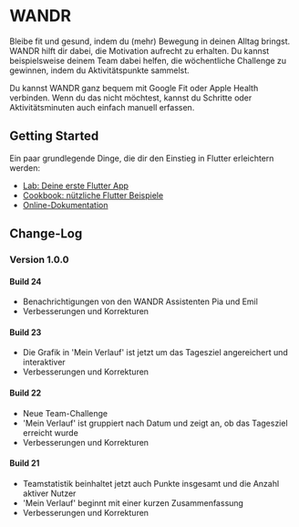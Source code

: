 # WANDR

Bleibe fit und gesund, indem du (mehr) Bewegung in deinen Alltag bringst. WANDR hilft dir dabei, die Motivation aufrecht zu erhalten. Du kannst beispielsweise deinem Team dabei helfen, die wöchentliche Challenge zu gewinnen, indem du Aktivitätspunkte sammelst.

Du kannst WANDR ganz bequem mit Google Fit oder Apple Health verbinden. Wenn du das nicht möchtest, kannst du Schritte oder Aktivitätsminuten auch einfach manuell erfassen.

## Getting Started

Ein paar grundlegende Dinge, die dir den Einstieg in Flutter erleichtern werden:

- [Lab: Deine erste Flutter App](https://flutter.dev/docs/get-started/codelab)
- [Cookbook: nützliche Flutter Beispiele](https://flutter.dev/docs/cookbook)
- [Online-Dokumentation](https://flutter.dev/docs)

## Change-Log

### Version 1.0.0

#### Build 24

- Benachrichtigungen von den WANDR Assistenten Pia und Emil
- Verbesserungen und Korrekturen

#### Build 23

- Die Grafik in 'Mein Verlauf' ist jetzt um das Tagesziel angereichert und interaktiver
- Verbesserungen und Korrekturen

#### Build 22

- Neue Team-Challenge
- 'Mein Verlauf' ist gruppiert nach Datum und zeigt an, ob das Tagesziel erreicht wurde
- Verbesserungen und Korrekturen

#### Build 21

- Teamstatistik beinhaltet jetzt auch Punkte insgesamt und die Anzahl aktiver Nutzer
- 'Mein Verlauf' beginnt mit einer kurzen Zusammenfassung
- Verbesserungen und Korrekturen
